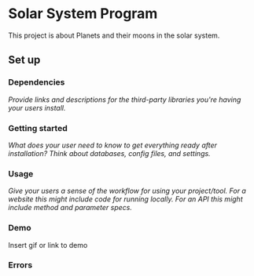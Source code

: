 # Solar System Program
This project is about Planets and their moons in the solar system.

## Set up


### Dependencies
*Provide links and descriptions for the third-party libraries you're having your users install.*

### Getting started
*What does your user need to know to get everything ready after installation?*
*Think about databases, config files, and settings.*

### Usage
*Give your users a sense of the workflow for using your project/tool.*
*For a website this might include code for running locally.*
*For an API this might include method and parameter specs.*

### Demo
Insert gif or link to demo

###  Errors
